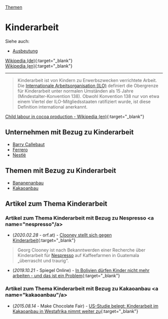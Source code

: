 [Themen](../themen.html)   

# Kinderarbeit

Siehe auch:
* [Ausbeutung](../thema/ausbeutung.html)

[Wikipedia (de)](https://de.wikipedia.org/wiki/Kinderarbeit){:target="_blank"}   
[Wikipedia (en)](https://en.wikipedia.org/wiki/Child_labour){:target="_blank"}   

---

> Kinderarbeit ist von Kindern zu Erwerbszwecken verrichtete Arbeit.   
Die [Internationale Arbeitsorganisation (ILO)](../organisationen/ilo.html) definiert die Obergrenze für Kinderarbeit unter normalen Umständen als 15 Jahre (Mindestalter-Konvention 138). Obwohl Konvention 138 nur von etwa einem Viertel der ILO-Mitgliedsstaaten ratifiziert wurde, ist diese Definition international anerkannt.   

[Child labour in cocoa production - Wikipedia (en)](https://en.wikipedia.org/wiki/Child_labour_in_cocoa_production){:target="_blank"}   

## Unternehmen mit Bezug zu Kinderarbeit
* [Barry Callebaut](../konzerne/barry_callebaut#kinderarbeit)
* [Ferrero](../konzerne/ferrero#kinderarbeit)
* [Nestlé](../konzerne/nestle#kinderarbeit)

## Themen mit Bezug zu Kinderarbeit
* [Bananenanbau](../thema/bananenanbau.html)
* [Kakaoanbau](../thema/kakaoanbau.html)

## Artikel zum Thema Kinderarbeit
### Artikel zum Thema Kinderarbeit mit Bezug zu Nespresso <a name="nespresso"/a>
* (_2020.02.28_ - orf.at) - [Clooney stellt sich gegen Kinderarbeit](https://orf.at/stories/3155831/){:target="_blank"}   
> Georg Clooney ist nach Bekanntwerden einer Recherche über Kinderarbeit für [Nespresso](../marken/nespresso.html) auf Kaffeefarmen in Guatemala „überrascht und traurig“.   

* (_2019.10.21_ - Spiegel Online) - [In Bolivien dürfen Kinder nicht mehr arbeiten - und das ist ein Problem](https://www.spiegel.de/politik/ausland/bolivien-und-seine-kinderarbeiter-zurueck-in-der-rechtlosigkeit-a-1289863.html){:target="_blank"}

### Artikel zum Thema Kinderarbeit mit Bezug zu Kakaoanbau <a name="kakaoanbau"/a>
* (_2015.08.14_ - Make Chocolate Fair) - [US-Studie belegt: Kinderarbeit im Kakaoanbau in Westafrika nimmt weiter zu](https://at.makechocolatefair.org/news/us-studie-belegt-kinderarbeit-westafrika-nimmt-weiter-zu){:target="_blank"}   
